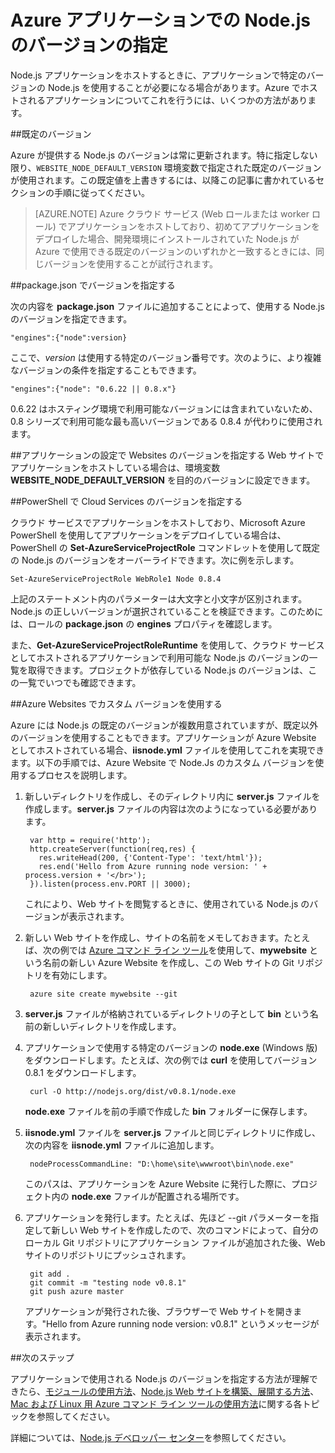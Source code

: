 <properties
	pageTitle="Node.js のバージョンの指定"
	description="Azure Websites と Cloud Services で使用される Node.js のバージョンを指定する方法を説明します。"
	services=""
	documentationCenter="nodejs"
	authors="rmcmurray"
	manager="wpickett"
	editor=""/>

<tags
	ms.service="multiple"
	ms.workload="na"
	ms.tgt_pltfrm="na"
	ms.devlang="nodejs"
	ms.topic="article"
	ms.date="06/24/2016"
	ms.author="robmcm"/>

# Azure アプリケーションでの Node.js のバージョンの指定

Node.js アプリケーションをホストするときに、アプリケーションで特定のバージョンの Node.js を使用することが必要になる場合があります。Azure でホストされるアプリケーションについてこれを行うには、いくつかの方法があります。

##既定のバージョン

Azure が提供する Node.js のバージョンは常に更新されます。特に指定しない限り、`WEBSITE_NODE_DEFAULT_VERSION` 環境変数で指定された既定のバージョンが使用されます。この既定値を上書きするには、以降この記事に書かれているセクションの手順に従ってください。

> [AZURE.NOTE] Azure クラウド サービス (Web ロールまたは worker ロール) でアプリケーションをホストしており、初めてアプリケーションをデプロイした場合、開発環境にインストールされていた Node.js が Azure で使用できる既定のバージョンのいずれかと一致するときには、同じバージョンを使用することが試行されます。

##package.json でバージョンを指定する

次の内容を **package.json** ファイルに追加することによって、使用する Node.js のバージョンを指定できます。

	"engines":{"node":version}

ここで、*version* は使用する特定のバージョン番号です。次のように、より複雑なバージョンの条件を指定することもできます。

	"engines":{"node": "0.6.22 || 0.8.x"}

0\.6.22 はホスティング環境で利用可能なバージョンには含まれていないため、0.8 シリーズで利用可能な最も高いバージョンである 0.8.4 が代わりに使用されます。

##アプリケーションの設定で Websites のバージョンを指定する
Web サイトでアプリケーションをホストしている場合は、環境変数 **WEBSITE\_NODE\_DEFAULT\_VERSION** を目的のバージョンに設定できます。

##PowerShell で Cloud Services のバージョンを指定する

クラウド サービスでアプリケーションをホストしており、Microsoft Azure PowerShell を使用してアプリケーションをデプロイしている場合は、PowerShell の **Set-AzureServiceProjectRole** コマンドレットを使用して既定の Node.js のバージョンをオーバーライドできます。次に例を示します。

	Set-AzureServiceProjectRole WebRole1 Node 0.8.4

上記のステートメント内のパラメーターは大文字と小文字が区別されます。Node.js の正しいバージョンが選択されていることを検証できます。このためには、ロールの **package.json** の **engines** プロパティを確認します。

また、**Get-AzureServiceProjectRoleRuntime** を使用して、クラウド サービスとしてホストされるアプリケーションで利用可能な Node.js のバージョンの一覧を取得できます。プロジェクトが依存している Node.js のバージョンは、この一覧でいつでも確認できます。

##Azure Websites でカスタム バージョンを使用する

Azure には Node.js の既定のバージョンが複数用意されていますが、既定以外のバージョンを使用することもできます。アプリケーションが Azure Website としてホストされている場合、**iisnode.yml** ファイルを使用してこれを実現できます。以下の手順では、Azure Website で Node.Js のカスタム バージョンを使用するプロセスを説明します。

1. 新しいディレクトリを作成し、そのディレクトリ内に **server.js** ファイルを作成します。**server.js** ファイルの内容は次のようになっている必要があります。

		var http = require('http');
		http.createServer(function(req,res) {
		  res.writeHead(200, {'Content-Type': 'text/html'});
		  res.end('Hello from Azure running node version: ' + process.version + '</br>');
		}).listen(process.env.PORT || 3000);

	これにより、Web サイトを閲覧するときに、使用されている Node.js のバージョンが表示されます。

2. 新しい Web サイトを作成し、サイトの名前をメモしておきます。たとえば、次の例では [Azure コマンド ライン ツール]を使用して、**mywebsite** という名前の新しい Azure Website を作成し、この Web サイトの Git リポジトリを有効にします。

		azure site create mywebsite --git

3. **server.js** ファイルが格納されているディレクトリの子として **bin** という名前の新しいディレクトリを作成します。

4. アプリケーションで使用する特定のバージョンの **node.exe** (Windows 版) をダウンロードします。たとえば、次の例では **curl** を使用してバージョン 0.8.1 をダウンロードします。

		curl -O http://nodejs.org/dist/v0.8.1/node.exe

	**node.exe** ファイルを前の手順で作成した **bin** フォルダーに保存します。

5. **iisnode.yml** ファイルを **server.js** ファイルと同じディレクトリに作成し、次の内容を **iisnode.yml** ファイルに追加します。

		nodeProcessCommandLine: "D:\home\site\wwwroot\bin\node.exe"

	このパスは、アプリケーションを Azure Website に発行した際に、プロジェクト内の **node.exe** ファイルが配置される場所です。

6. アプリケーションを発行します。たとえば、先ほど --git パラメーターを指定して新しい Web サイトを作成したので、次のコマンドによって、自分のローカル Git リポジトリにアプリケーション ファイルが追加された後、Web サイトのリポジトリにプッシュされます。

		git add .
		git commit -m "testing node v0.8.1"
		git push azure master

	アプリケーションが発行された後、ブラウザーで Web サイトを開きます。"Hello from Azure running node version: v0.8.1" というメッセージが表示されます。

##次のステップ

アプリケーションで使用される Node.js のバージョンを指定する方法が理解できたら、[モジュールの使用方法]、[Node.js Web サイトを構築、展開する方法]、[Mac および Linux 用 Azure コマンド ライン ツールの使用方法]に関する各トピックを参照してください。

詳細については、[Node.js デベロッパー センター](/develop/nodejs/)を参照してください。

[Mac および Linux 用 Azure コマンド ライン ツールの使用方法]: xplat-cli-install.md
[Azure コマンド ライン ツール]: xplat-cli-install.md
[モジュールの使用方法]: nodejs-use-node-modules-azure-apps.md
[Node.js Web サイトを構築、展開する方法]: web-sites-nodejs-develop-deploy-mac.md

<!---HONumber=AcomDC_0629_2016-->